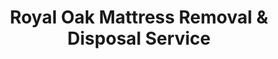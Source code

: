 ---
layout: location.njk
title: Royal Oak Mattress Removal & Disposal Service
description: Arts and culture community mattress removal in Royal Oak with 1M+ mattresses recycled nationwide. Next-day pickup  Skip Oakland County coordination - professional service for young professionals, artists, and families throughout Detroit's vibrant downtown district.
permalink: /mattress-removal/michigan/detroit/royal-oak/
city: Royal Oak
state: Michigan
stateSlug: michigan
parentMetro: Detroit
tier: 3
coordinates:
  lat: 42.4895
  lng: -83.1446
pricing:
  startingPrice: 125
  single: 125
  queen: 155
  king: 180
  boxSpring: 30
neighborhoods:
  - name: Downtown Arts District
    zipCodes: [48067]
  - name: Main Street Corridor
    zipCodes: [48067]
  - name: Woodward Avenue
    zipCodes: [48067]
  - name: Washington Square
    zipCodes: [48067]
  - name: Center Street District
    zipCodes: [48073]
  - name: Eleven Mile Historic
    zipCodes: [48073]
  - name: Thirteen Mile Residential
    zipCodes: [48073]
  - name: Normandy Area
    zipCodes: [48073]
  - name: Gardenia Park
    zipCodes: [48067]
  - name: Oak Park Borders
    zipCodes: [48067]
  - name: Bassett Park Area
    zipCodes: [48073]
  - name: Red Run Golf Area
    zipCodes: [48073]
  - name: Starr Jaycee Park
    zipCodes: [48067]
  - name: Treadwell Park District
    zipCodes: [48073]
  - name: Mark Twain Elementary Area
    zipCodes: [48067]
  - name: Royal Oak High School District
    zipCodes: [48073]
  - name: Shrine Area
    zipCodes: [48073]
  - name: Campbell Elementary Area
    zipCodes: [48067]
  - name: Northwood Elementary District
    zipCodes: [48073]
  - name: Lincoln Elementary Area
    zipCodes: [48067]
zipCodes: [48067, 48073]
recyclingPartners:
  - Republic Services Royal Oak
  - Oakland County Environmental Services
  - Advanced Disposal Southeast Michigan
  - Waste Management Royal Oak
  - Royal Oak Department of Public Services
localRegulations: "Republic Services manages standard collection but requires advance notification and additional charges for bulk items including mattresses, creating scheduling challenges for residents with busy entertainment and arts schedules in this vibrant downtown community."
nearbyCities:
  - name: Detroit
    slug: detroit
    distance: 15
    isSuburb: false
  - name: Novi
    slug: novi
    distance: 18
    isSuburb: true
  - name: Farmington Hills
    slug: farmington-hills
    distance: 10
    isSuburb: true
reviews:
  count: 1,678
  featured:
    - text: "Live in a downtown condo with street parking only. Team handled the logistics perfectly, coordinating timing with parking restrictions and getting our old queen mattress out efficiently."
      author: "Jessica T."
      neighborhood: "Downtown Arts District"
    - text: "Moving between apartments in the Main Street area - needed quick pickup before lease ended. Professional service that understood our walkable neighborhood access needs."
      author: "Alex M."
      neighborhood: "Main Street Corridor"
    - text: "Excellent service! 🎨"
      author: "Rachel P."
      neighborhood: "Washington Square"
faqs:
  - question: "Do you work with Royal Oak's downtown parking and access restrictions?"
    answer: "Yes. Downtown Royal Oak features limited street parking, residential permit zones, and apartment complexes with specific access protocols. We coordinate timing around parking restrictions, work with building management, and understand the unique logistics of serving both historic homes and modern condos throughout the arts district."
  - question: "How do you handle pickup in walkable neighborhoods and entertainment areas?"
    answer: "Royal Oak's walkable downtown creates specific access considerations during peak entertainment hours and weekend events. We schedule around Main Street foot traffic, coordinate with restaurant and venue activity, and understand timing patterns that work best for residents in this active cultural community."
  - question: "Can you coordinate with Republic Services collection schedules?"
    answer: "Yes. Since Republic Services handles regular collection, we work independently to avoid route conflicts while providing mattress removal that accommodates busy social schedules and entertainment district logistics without bulk pickup coordination requirements."
  - question: "What's included in your $125 starting price for Royal Oak?"
    answer: "Complete mattress removal including pickup, transportation, and 100% recycling. Additional charges only for stairs ($10/flight) or extended carries over 75 feet from parking to your location."
  - question: "Do you guarantee complete recycling for Royal Oak mattresses?"
    answer: "Completely guaranteed. We've processed over 1 million mattresses through certified recycling facilities. Your Royal Oak mattress components become automotive manufacturing materials (springs), furniture foam (foam), and industrial textiles (fabrics) through our Detroit-area recycling network."
  - question: "How quickly can you schedule pickup in Royal Oak?"
    answer: "Next-day service available throughout Detroit metro. Schedule online in 60 seconds or call (720) 263-6094. Most appointments confirmed within 24 hours with flexible timing that works around social schedules."
  - question: "Do you serve all Royal Oak neighborhoods and districts?"
    answer: "Absolutely. From downtown Arts District condos to Eleven Mile Historic residential areas, from Main Street apartments to Thirteen Mile family neighborhoods, we serve every area with consistent professional service. Whether you're in walkable downtown areas or residential districts near the schools and parks, our teams understand local access patterns and cultural community scheduling needs."
  - question: "Can you handle both downtown apartments and historic residential homes?"
    answer: "Yes. Royal Oak features diverse housing from modern downtown condos to historic single-family homes. We navigate different property types while respecting both urban apartment logistics and traditional residential access throughout Oakland County's arts and culture community."
schema:
  "@context": "https://schema.org"
  "@type": "LocalBusiness"
  "@name": "A Bedder World Royal Oak"
  "address":
    "@type": "PostalAddress"
    "addressLocality": "Royal Oak"
    "addressRegion": "Michigan"
    "addressCountry": "US"
  "geo":
    "@type": "GeoCoordinates"
    "latitude": 42.4895
    "longitude": -83.1446
  "telephone": "720-263-6094"
  "priceRange": "$125-$180"
  "serviceArea": "Royal Oak, Michigan"
  "aggregateRating":
    "@type": "AggregateRating"
    "ratingValue": "4.9"
    "reviewCount": "1678"
pageContent:
  heroDescription: "Complete mattress removal throughout Royal Oak with guaranteed next-day service. Professional pickup serving young professionals and families in Detroit's vibrant arts and culture community. Book online and skip bulk pickup coordination."
  aboutService: |
    <p>Royal Oak mattress removal addresses the dynamic needs of this arts and culture community - young professionals transitioning between downtown apartments, artists managing studio relocations, and families maintaining homes in walkable neighborhoods where entertainment and cultural activities drive scheduling priorities. Downtown's Main Street corridor and Washington Square districts benefit from service that accommodates active social calendars and cultural event timing rather than waiting for Republic Services bulk pickup coordination.</p>
    
    <p>Mixed housing types throughout the community create unique service considerations: downtown condos requiring street parking coordination during peak entertainment hours, historic homes along tree-lined residential streets with traditional access patterns, and apartment complexes near arts venues with building management protocols. The entertainment district generates evening and weekend activity affecting service logistics, while residential areas maintain family-friendly scheduling needs throughout established neighborhoods.</p>
    
    <p>Professional removal adapts to cultural community rhythms - flexible scheduling around arts events and social activities, discreet service respecting neighborhood character, and efficient coordination that works with both urban apartment logistics and residential home access. Teams understand Royal Oak geography from downtown entertainment venues to family neighborhoods, ensuring reliable service that matches this vibrant community's active lifestyle throughout Oakland County.</p>
  serviceAreasIntro: "Professional mattress removal serves all Royal Oak neighborhoods and cultural districts, from downtown entertainment areas to residential communities:"
  regulationsCompliance: "While Republic Services handles standard residential collection, bulk item pickup requires advance notification and additional charges that create scheduling conflicts with active social calendars and cultural event attendance in this vibrant arts community. Independent professional service eliminates these municipal coordination challenges - handling pickup, transportation, and recycling without Republic Services notification requirements, additional fee management, or waiting for bulk collection windows. This approach avoids scheduling around waste management routes, managing entertainment district timing, and coordinating with busy cultural community calendars. Direct booking provides immediate service that fits active lifestyle schedules."
  environmentalImpact: |
    <p>Environmental stewardship in Royal Oak reflects the community's progressive values and cultural commitment to sustainability. Each pickup contributes to our 1+ million mattresses recycled nationwide, supporting waste reduction initiatives that benefit both individual residents and the broader Detroit metropolitan region through responsible material recovery rather than landfill disposal.</p>
    
    <p>Recycling processes transform Royal Oak mattresses into valuable manufacturing resources - steel springs support automotive production throughout Michigan's industrial corridors, foam materials serve furniture manufacturing across the Great Lakes region, fabric components process into new textiles. This advances community environmental goals while supporting regional industrial development that connects to Detroit's economic revitalization.</p>
    
    <p>Throughout both ZIP codes and diverse neighborhoods, every Royal Oak customer supports material productivity over waste generation, reinforcing community values of environmental responsibility and sustainable living that align with the area's progressive cultural identity as part of Detroit's vibrant suburban arts community.</p>
  howItWorksScheduling: "Schedule online in 60 seconds or call (720) 263-6094 for Royal Oak pickup. Culture-friendly timing includes morning, evening, and weekend appointments coordinating with entertainment schedules, arts events, and social activities throughout Oakland County."
  howItWorksService: "Professional teams handle Royal Oak's cultural community logistics - navigating downtown parking restrictions, coordinating with apartment building management, managing street access during entertainment hours, and ensuring service that respects both urban and residential neighborhood character."
  howItWorksDisposal: "Royal Oak mattresses receive complete processing at certified recycling facilities. Springs become automotive manufacturing materials, foam transforms into furniture components, fabric materials process into industrial textiles. Each pickup supports regional manufacturing while maintaining environmental responsibility standards valued by this progressive community."
  sidebarStats:
    mattressesRemoved: "5,847"
---